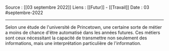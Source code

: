 Source : [[03 septembre 2022]]
Liens : [[Futur]] - [[Travail]]
Date : 03 #septembre-2022
***
Selon une étude de l'université de Princetown, une certaine sorte de métier a moins de chance d'être automatisé dans les années futures.
Ces métiers sont ceux nécessitant la capacité de transmettre non seulement des informations, mais une interprétation particulière de l'information.